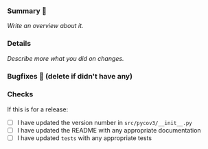 ### Summary :memo:
_Write an overview about it._



### Details
_Describe more what you did on changes._



### Bugfixes :bug: (delete if didn't have any)



### Checks

If this is for a release:
-   [ ] I have updated the version number in `src/pycov3/__init__.py`
-   [ ] I have updated the README with any appropriate documentation
-   [ ] I have updated `tests` with any appropriate tests

